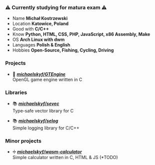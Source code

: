 ### ⚠️ Currently studying for matura exam ⚠️

- Name **Michał Kostrzewski**
- Location **Katowice, Poland**
- Good with **C/C++**
- Know **Python, HTML, CSS, PHP, JavaScript, x86 Assembly, Make**
- OS **Arch Linux with dwm**
- Languages **Polish & English**
- Hobbies **Open-Source, Fishing, Cycling, Driving**

### Projects

- 📘 [***michaelskyf/GTEngine***](https://github.com/michaelskyf/GTEngine) <br>
  OpenGL game engine written in C
  
### Libraries
- 📚 [***michaelskyf/sevec***](https://github.com/michaelskyf/sevec) <br>
  Type-safe vector library for C 

- 📚 [***michaelskyf/selog***](https://github.com/michaelskyf/selog) <br>
  Simple logging library for C/C++

### Minor projects
- ➗ [***michaelskyf/wasm-calculator***](https://github.com/michaelskyf/wasm-calculator) <br>
  Simple calculator written in C, HTML & JS (*TODO)
